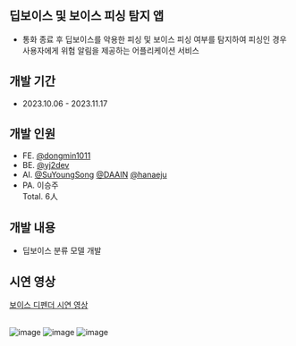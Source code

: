 ## 딥보이스 및 보이스 피싱 탐지 앱
- 통화 종료 후 딥보이스를 악용한 피싱 및 보이스 피싱 여부를 탐지하여 피싱인 경우 사용자에게 위험 알림을 제공하는 어플리케이션 서비스
## 개발 기간
- 2023.10.06 - 2023.11.17
## 개발 인원
- FE. [@dongmin1011](https://github.com/dongmin1011/voice_defender)
- BE. [@yj2dev](https://github.com/yj2dev/voice_defender)
- AI. [@SuYoungSong](https://github.com/SuYoungSong/voice_defender) [@DAAIN](https://github.com/DAAIN) [@hanaeju](https://github.com/hanaeju/voice_defender)
- PA. 이승주  
Total. 6人
## 개발 내용
- 딥보이스 분류 모델 개발
## 시연 영상
<a href="https://www.youtube.com/watch?v=76D2DsDsIkc">보이스 디펜더 시연 영상</a>
<br/><br/>

![image](https://github.com/yj2dev/voice_defender/assets/72322679/8cd73c63-579e-44e2-a06f-07a72f418caa)
![image](https://github.com/yj2dev/voice_defender/assets/72322679/66dded65-5acd-46e2-942d-2ac12a21b595)
![image](https://github.com/yj2dev/voice_defender/assets/72322679/a14410f5-a1b7-4e03-8b37-1e4856be9056)
